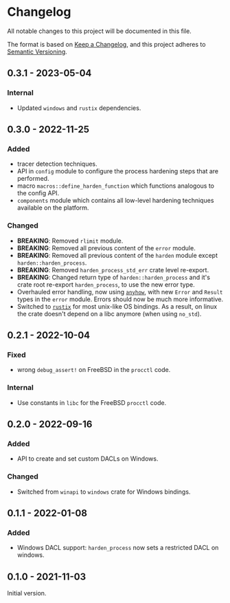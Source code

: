 # Changelog

All notable changes to this project will be documented in this file.

The format is based on [Keep a Changelog](https://keepachangelog.com), and this project adheres to
[Semantic Versioning](https://semver.org/spec/v2.0.0.html).

## 0.3.1 - 2023-05-04
### Internal
- Updated `windows` and `rustix` dependencies.

## 0.3.0 - 2022-11-25
### Added
- tracer detection techniques.
- API in `config` module to configure the process hardening steps that are performed.
- macro `macros::define_harden_function` which functions analogous to the config API.
- `components` module which contains all low-level hardening techniques available on the platform.

### Changed
- **BREAKING**: Removed `rlimit` module.
- **BREAKING**: Removed all previous content of the `error` module.
- **BREAKING**: Removed all previous content of the `harden` module except `harden::harden_process`.
- **BREAKING**: Removed `harden_process_std_err` crate level re-export.
- **BREAKING**: Changed return type of `harden::harden_process` and it's crate root re-export
  `harden_process`, to use the new error type.
- Overhauled error handling, now using [`anyhow`](https://crates.io/crates/anyhow), with new `Error`
  and `Result` types in the `error` module. Errors should now be much more informative.
- Switched to [`rustix`](https://crates.io/crates/rustix) for most unix-like OS bindings. As a
  result, on linux the crate doesn't depend on a libc anymore (when using `no_std`).

## 0.2.1 - 2022-10-04
### Fixed
- wrong `debug_assert!` on FreeBSD in the `procctl` code.

### Internal
- Use constants in `libc` for the FreeBSD `procctl` code.

## 0.2.0 - 2022-09-16
### Added
- API to create and set custom DACLs on Windows.

### Changed
- Switched from `winapi` to `windows` crate for Windows bindings.

## 0.1.1 - 2022-01-08
### Added
- Windows DACL support: `harden_process` now sets a restricted DACL on windows.

## 0.1.0 - 2021-11-03
Initial version.
